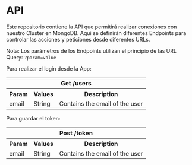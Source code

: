 # API

Este repositorio contiene la API que permitirá realizar conexiones con nuestro Cluster en MongoDB. Aqui se definirán diferentes Endpoints para controlar las acciones y peticiones desde diferentes URLs.

Nota: Los parámetros de los Endpoints utilizan el principio de las URL Query: `?param=value`

Para realizar el login desde la App:
<table>
  <tr>
    <th colspan="3" >Get /users</th>
  </tr>
  <tr>
    <th>Param</th>
    <th>Values</th>
    <th>Description</th>
  </tr>
  <tr>
    <td>email</td>
    <td>String</td>
    <td>Contains the email of the user</td>
  </tr>
</table>


Para guardar el token:
<table>
  <tr>
    <th colspan="3" >Post /token</th>
  </tr>
  <tr>
    <th>Param</th>
    <th>Values</th>
    <th>Description</th>
  </tr>
  <tr>
    <td>email</td>
    <td>String</td>
    <td>Contains the email of the user</td>
  </tr>
</table>

